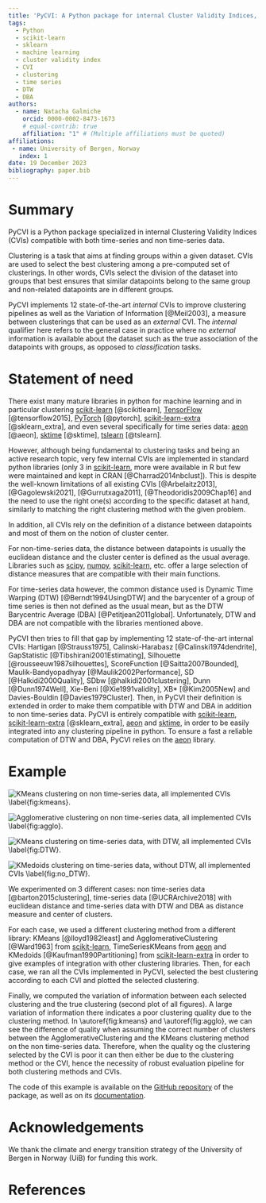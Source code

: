 ```yaml
---
title: 'PyCVI: A Python package for internal Cluster Validity Indices, compatible with time-series data'
tags:
  - Python
  - scikit-learn
  - sklearn
  - machine learning
  - cluster validity index
  - CVI
  - clustering
  - time series
  - DTW
  - DBA
authors:
  - name: Natacha Galmiche
    orcid: 0000-0002-8473-1673
    # equal-contrib: true
    affiliation: "1" # (Multiple affiliations must be quoted)
affiliations:
 - name: University of Bergen, Norway
   index: 1
date: 19 December 2023
bibliography: paper.bib
---
```


# Summary

PyCVI is a Python package specialized in internal Clustering Validity Indices (CVIs) compatible with both time-series and non time-series data.

Clustering is a task that aims at finding groups within a given dataset. CVIs are used to select the best clustering among a pre-computed set of clusterings. In other words, CVIs select the division of the dataset into groups that best ensures that similar datapoints belong to the same group and non-related datapoints are in different groups.

PyCVI implements 12 state-of-the-art *internal* CVIs to improve clustering pipelines as well as the Variation of Information [@Meil2003], a measure between clusterings that can be used as an *external* CVI. The *internal* qualifier here refers to the general case in practice where no *external* information is available about the dataset such as the true association of the datapoints with groups, as opposed to *classification* tasks.

# Statement of need

There exist many mature libraries in python for machine learning and in particular clustering [scikit-learn](https://scikit-learn.org/stable/index.html) [@scikitlearn], [TensorFlow](https://www.tensorflow.org/) [@tensorflow2015], [PyTorch](https://pytorch.org/) [@pytorch], [scikit-learn-extra](https://scikit-learn-extra.readthedocs.io/en/stable/) [@sklearn_extra], and even several specifically for time series data: [aeon](https://www.aeon-toolkit.org/en/latest/index.html) [@aeon], [sktime](https://www.sktime.net/en/stable/index.html) [@sktime], [tslearn](https://tslearn.readthedocs.io/en/stable/) [@tslearn].

However, although being fundamental to clustering tasks and being an active research topic, very few internal CVIs are implemented in standard python libraries (only 3 in [scikit-learn](https://scikit-learn.org/stable/index.html), more were available in R but few were maintained and kept in CRAN [@Charrad2014nbclust]). This is despite the well-known limitations of all existing CVIs [@Arbelaitz2013], [@Gagolewski2021], [@Gurrutxaga2011], [@Theodoridis2009Chap16] and the need to use the right one(s) according to the specific dataset at hand, similarly to matching the right clustering method with the given problem.

<!-- The elbow method is a well-known technique to find the correct number of clusters when using the KMeans algorithm. It consists in finding the elbow of the inertia curve with increasing number of clusters. Finding the elbow of a curve is a general method with application (mostly) outside clustering. @Satopaa2011 introduced the kneedle method, implemented in python in the [kneed](https://kneed.readthedocs.io/en/latest/) package. However, while being a fundamental method outside clustering applications, the flaws of the elbow method to the select clusterings have been widely discussed. Research on CVIs is therefore a fundamental topic in the clustering field, and in spite of this, very few internal CVIs are implemented in standard python libraries (only 3 in [scikit-learn](https://scikit-learn.org/stable/index.html) [@scikitlearn], more were available in R but few were maintained and kept in CRAN). This is despite the well-known limitations of all existing CVIs and the need to use the right one(s) according to the specific dataset at hand. -->

In addition, all CVIs rely on the definition of a distance between datapoints and most of them on the notion of cluster center.

For non-time-series data, the distance between datapoints is usually the euclidean distance and the cluster center is defined as the usual average. Libraries such as [scipy](https://docs.scipy.org/doc/scipy/index.html), [numpy](https://numpy.org/doc/stable/), [scikit-learn](https://scikit-learn.org/stable/index.html), etc. offer a large selection of distance measures that are compatible with their main functions.

For time-series data however, the common distance used is Dynamic Time Warping (DTW) [@Berndt1994UsingDTW] and the barycenter of a group of time series is then not defined as the usual mean, but as the DTW Barycentric Average (DBA) [@Petitjean2011global]. Unfortunately, DTW and DBA are not compatible with the libraries mentioned above.

PyCVI then tries to fill that gap by implementing 12 state-of-the-art internal CVIs: Hartigan [@Strauss1975], Calinski-Harabasz [@Calinski1974dendrite], GapStatistic [@Tibshirani2001Estimating], Silhouette [@rousseeuw1987silhouettes], ScoreFunction [@Saitta2007Bounded], Maulik-Bandyopadhyay [@Maulik2002Performance], SD [@Halkidi2000Quality], SDbw [@halkidi2001clustering], Dunn [@Dunn1974Well], Xie-Beni [@Xie1991validity], XB* [@Kim2005New] and Davies-Bouldin [@Davies1979Cluster]. Then, in PyCVI their definition is extended in order to make them compatible with DTW and DBA in addition to non time-series data. PyCVI is entirely compatible with [scikit-learn](https://scikit-learn.org/stable/index.html), [scikit-learn-extra](https://scikit-learn-extra.readthedocs.io/en/stable/) [@sklearn_extra], [aeon](https://www.aeon-toolkit.org/en/latest/index.html) and [sktime](https://www.sktime.net/en/stable/index.html), in order to be easily integrated into any clustering pipeline in python. To ensure a fast a reliable computation of DTW and DBA, PyCVI relies on the [aeon](https://www.aeon-toolkit.org/en/latest/index.html) library.

# Example

![KMeans clustering on non time-series data, all implemented CVIs \label{fig:kmeans}.](./Barton_data_KMeans.png)

![Agglomerative clustering on non time-series data, all implemented CVIs \label{fig:agglo}.](./Barton_data_AgglomerativeClustering_Single.png)

![KMeans clustering on time-series data, with DTW, all implemented CVIs \label{fig:DTW}.](./UCR_data_DTW_TimeSeriesKMeans.png)

![KMedoids clustering on time-series data, without DTW, all implemented CVIs \label{fig:no_DTW}.](./UCR_data_no_DTW_KMedoids.png)

We experimented on 3 different cases: non time-series data [@barton2015clustering], time-series data [@UCRArchive2018] with euclidean distance and time-series data with DTW and DBA as distance measure and center of clusters.

For each case, we used a different clustering method from a different library: KMeans [@lloyd1982least] and AgglomerativeClustering [@Ward1963] from [scikit-learn](https://scikit-learn.org/stable/index.html), TimeSeriesKMeans from [aeon](https://www.aeon-toolkit.org/en/latest/index.html) and KMedoids [@Kaufman1990Partitioning] from [scikit-learn-extra](https://scikit-learn-extra.readthedocs.io/en/stable/) in order to give examples of integration with other clustering libraries. Then, for each case, we ran all the CVIs implemented in PyCVI, selected the best clustering according to each CVI and plotted the selected clustering.

Finally, we computed the variation of information between each selected clustering and the true clustering (second plot of all figures). A large variation of information there indicates a poor clustering quality due to the clustering method. In \autoref{fig:kmeans} and \autoref{fig:agglo}, we can see the difference of quality when assuming the correct number of clusters between the AgglomerativeClustering and the KMeans clustering method on the non time-series data. Therefore, when the quality og the clustering selected by the CVI is poor it can then either be due to the clustering method or the CVI, hence the necessity of robust evaluation pipeline for both clustering methods and CVIs.

The code of this example is available on the [GitHub repository](https://github.com/nglm/pycvi/tree/master/examples/full_example/) of the package, as well as on its [documentation](https://pycvi.readthedocs.io/en/latest/examples/full_example.html).

# Acknowledgements

We thank the climate and energy transition strategy of the University of Bergen in Norway (UiB) for funding this work.

# References